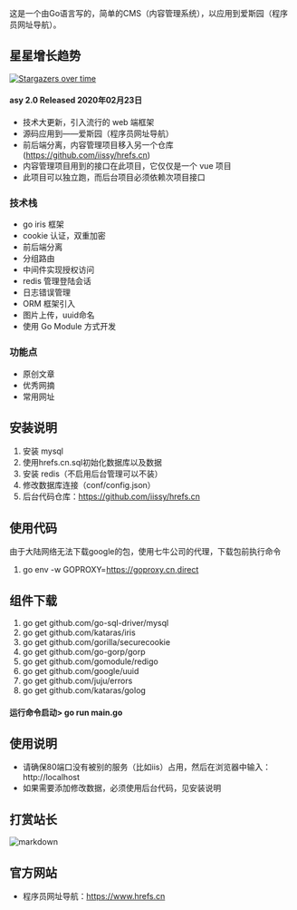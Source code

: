 这是一个由Go语言写的，简单的CMS（内容管理系统），以应用到爱斯园（程序员网址导航）。

## 星星增长趋势
[![Stargazers over time](https://starchart.cc/iissy/goweb.svg)](https://starchart.cc/iissy/goweb)

#### asy 2.0 Released 2020年02月23日
+ 技术大更新，引入流行的 web 端框架
+ 源码应用到——爱斯园（程序员网址导航）
+ 前后端分离，内容管理项目移入另一个仓库(https://github.com/iissy/hrefs.cn)
+ 内容管理项目用到的接口在此项目，它仅仅是一个 vue 项目
+ 此项目可以独立跑，而后台项目必须依赖次项目接口

### 技术栈
+ go iris 框架
+ cookie 认证，双重加密
+ 前后端分离
+ 分组路由
+ 中间件实现授权访问
+ redis 管理登陆会话
+ 日志错误管理
+ ORM 框架引入
+ 图片上传，uuid命名
+ 使用 Go Module 方式开发

### 功能点
+ 原创文章
+ 优秀网摘
+ 常用网址

## 安装说明
1. 安装 mysql
2. 使用hrefs.cn.sql初始化数据库以及数据
3. 安装 redis（不启用后台管理可以不装）
4. 修改数据库连接（conf/config.json）
5. 后台代码仓库：https://github.com/iissy/hrefs.cn

## 使用代码
由于大陆网络无法下载google的包，使用七牛公司的代理，下载包前执行命令
1. go env -w GOPROXY=https://goproxy.cn,direct

## 组件下载
1. go get github.com/go-sql-driver/mysql
2. go get github.com/kataras/iris
3. go get github.com/gorilla/securecookie
4. go get github.com/go-gorp/gorp
5. go get github.com/gomodule/redigo
6. go get github.com/google/uuid
7. go get github.com/juju/errors
8. go get github.com/kataras/golog

#### 运行命令启动> go run main.go

## 使用说明
+ 请确保80端口没有被别的服务（比如iis）占用，然后在浏览器中输入：http://localhost
+ 如果需要添加修改数据，必须使用后台代码，见安装说明

## 打赏站长
![markdown](https://www.hrefs.cn/payme.jpg)

## 官方网站
+ 程序员网址导航：https://www.hrefs.cn
